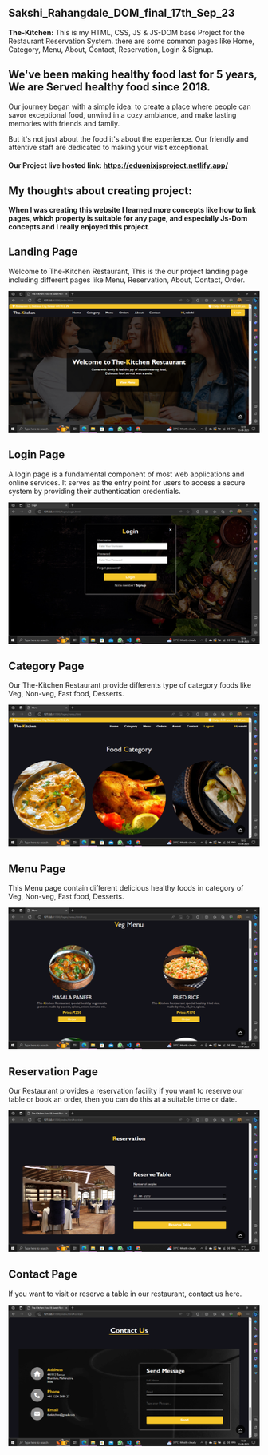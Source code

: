 ## Sakshi_Rahangdale_DOM_final_17th_Sep_23
**The-Kitchen:** This is my HTML, CSS, JS & JS-DOM base Project for the Restaurant  Reservation System. there are some common pages like Home, Category, Menu, About, Contact, Reservation, Login & Signup. 

## We've been making healthy food last for 5 years, We are Served healthy food since 2018.

Our journey began with a simple idea: to create a place where people can savor exceptional food, unwind in a cozy ambiance, and make lasting memories with friends and family.

But it's not just about the food it's about the experience. Our friendly and attentive staff are dedicated to making your visit exceptional.

#### Our Project live hosted link: https://eduonixjsproject.netlify.app/


## My thoughts about creating project:
**When I was creating this website I learned more concepts like how to link pages, which property is suitable for any page, and especially Js-Dom concepts and I really enjoyed this project**.

## Landing Page
Welcome to The-Kitchen Restaurant, This is the our project landing page including different pages like Menu, Reservation, About, Contact, Order.

![Screenshot](./Assets/Landingpage.png)
## Login Page
A login page is a fundamental component of most web applications and online services. It serves as the entry point for users to access a secure system by providing their authentication credentials.

![Screenshot](./Assets/Loginpage.png)
## Category Page
Our The-Kitchen Restaurant provide differents type of category foods like Veg, Non-veg, Fast food, Desserts.

![Screenshot](./Assets/Categorypage.png)
## Menu Page
This Menu page contain different delicious healthy foods in category of Veg, Non-veg, Fast food, Desserts.

![Screenshot](./Assets/Menupage.png)
## Reservation Page
Our Restaurant provides a reservation facility if you want to reserve our table or book an order, then you can do this at a suitable time or date.

![Screenshot](./Assets/Reservationpage.png)

## Contact Page
If you want to visit or reserve a table in our restaurant, contact us here.

![Screenshot](./Assets/Contactpage.png)